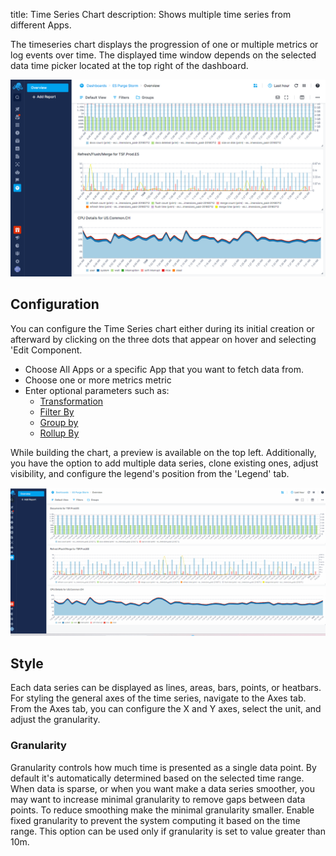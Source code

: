 title: Time Series Chart
description: Shows multiple time series from different Apps.

The timeseries chart displays the progression of one or multiple metrics or log events over time. The displayed time window depends on the selected data time picker located at the top right of the dashboard.

![Time Series Chart](../images/dashboards/time-series-chart.png)

## Configuration

You can configure the Time Series chart either during its initial creation or afterward by clicking on the three dots that appear on hover and selecting 'Edit Component.

- Choose All Apps or a specific App that you want to fetch data from.
- Choose one or more metrics metric
- Enter optional parameters such as:
  - [Transformation](https://sematext.com/docs/dashboards/chart-builder/#transformation)
  - [Filter By](https://sematext.com/docs/dashboards/chart-builder/#filter-by)
  - [Group by](https://sematext.com/docs/dashboards/chart-builder/#group-by)
  - [Rollup By](https://sematext.com/docs/dashboards/chart-builder/#rollup-by)
    
While building the chart, a preview is available on the top left. Additionally, you have the option to add multiple data series, clone existing ones, adjust visibility, and configure the legend's position from the 'Legend' tab.

![Time Series Chart Configuration](../images/dashboards/time-series-configuration.gif)

## Style

Each data series can be displayed as lines, areas, bars, points, or heatbars. For styling the general axes of the time series, navigate to the Axes tab.
From the Axes tab, you can configure the X and Y axes, select the unit, and adjust the granularity.

### Granularity

Granularity controls how much time is presented as a single data point. By default it's automatically determined based on the selected time range. When data is sparse, or when you want make a data series smoother, you may want to increase minimal granularity to remove gaps between data points. To reduce smoothing make the minimal granularity smaller. Enable fixed granularity to prevent the system computing it based on the time range. This option can be used only if granularity is set to value greater than 10m.
